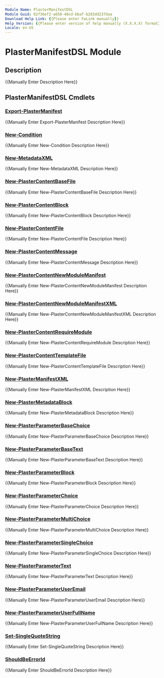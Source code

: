 ```yaml
---
Module Name: PlasterManifestDSL
Module Guid: 02f36ef2-a658-40cd-bbaf-b283dd237daa
Download Help Link: {{Please enter FwLink manually}}
Help Version: {{Please enter version of help manually (X.X.X.X) format}}
Locale: en-US
---
```


# PlasterManifestDSL Module
## Description
{{Manually Enter Description Here}}

## PlasterManifestDSL Cmdlets
### [Export-PlasterManifest](Export-PlasterManifest.md)
{{Manually Enter Export-PlasterManifest Description Here}}

### [New-Condition](New-Condition.md)
{{Manually Enter New-Condition Description Here}}

### [New-MetadataXML](New-MetadataXML.md)
{{Manually Enter New-MetadataXML Description Here}}

### [New-PlasterContentBaseFile](New-PlasterContentBaseFile.md)
{{Manually Enter New-PlasterContentBaseFile Description Here}}

### [New-PlasterContentBlock](New-PlasterContentBlock.md)
{{Manually Enter New-PlasterContentBlock Description Here}}

### [New-PlasterContentFile](New-PlasterContentFile.md)
{{Manually Enter New-PlasterContentFile Description Here}}

### [New-PlasterContentMessage](New-PlasterContentMessage.md)
{{Manually Enter New-PlasterContentMessage Description Here}}

### [New-PlasterContentNewModuleManifest](New-PlasterContentNewModuleManifest.md)
{{Manually Enter New-PlasterContentNewModuleManifest Description Here}}

### [New-PlasterContentNewModuleManifestXML](New-PlasterContentNewModuleManifestXML.md)
{{Manually Enter New-PlasterContentNewModuleManifestXML Description Here}}

### [New-PlasterContentRequireModule](New-PlasterContentRequireModule.md)
{{Manually Enter New-PlasterContentRequireModule Description Here}}

### [New-PlasterContentTemplateFile](New-PlasterContentTemplateFile.md)
{{Manually Enter New-PlasterContentTemplateFile Description Here}}

### [New-PlasterManifestXML](New-PlasterManifestXML.md)
{{Manually Enter New-PlasterManifestXML Description Here}}

### [New-PlasterMetadataBlock](New-PlasterMetadataBlock.md)
{{Manually Enter New-PlasterMetadataBlock Description Here}}

### [New-PlasterParameterBaseChoice](New-PlasterParameterBaseChoice.md)
{{Manually Enter New-PlasterParameterBaseChoice Description Here}}

### [New-PlasterParameterBaseText](New-PlasterParameterBaseText.md)
{{Manually Enter New-PlasterParameterBaseText Description Here}}

### [New-PlasterParameterBlock](New-PlasterParameterBlock.md)
{{Manually Enter New-PlasterParameterBlock Description Here}}

### [New-PlasterParameterChoice](New-PlasterParameterChoice.md)
{{Manually Enter New-PlasterParameterChoice Description Here}}

### [New-PlasterParameterMultiChoice](New-PlasterParameterMultiChoice.md)
{{Manually Enter New-PlasterParameterMultiChoice Description Here}}

### [New-PlasterParameterSingleChoice](New-PlasterParameterSingleChoice.md)
{{Manually Enter New-PlasterParameterSingleChoice Description Here}}

### [New-PlasterParameterText](New-PlasterParameterText.md)
{{Manually Enter New-PlasterParameterText Description Here}}

### [New-PlasterParameterUserEmail](New-PlasterParameterUserEmail.md)
{{Manually Enter New-PlasterParameterUserEmail Description Here}}

### [New-PlasterParameterUserFullName](New-PlasterParameterUserFullName.md)
{{Manually Enter New-PlasterParameterUserFullName Description Here}}

### [Set-SingleQuoteString](Set-SingleQuoteString.md)
{{Manually Enter Set-SingleQuoteString Description Here}}

### [ShouldBeErrorId](ShouldBeErrorId.md)
{{Manually Enter ShouldBeErrorId Description Here}}

